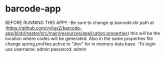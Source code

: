 # barcode-app
BEFORE RUNNING THIS APP!!
 -Be sure to change qr.barcode.dir path at (https://github.com/vylius2/barcode-app/blob/master/src/main/resources/application.properties)
  this will be the location where codes will be generated.
  Also in the same properties file change spring.profiles.active to "dev" for in memory data base.
 -To login use username: admin 
               password: admin
 
